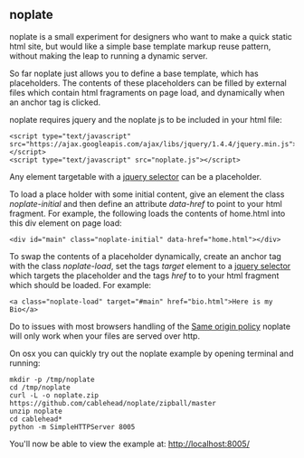 noplate
-------

noplate is a small experiment for designers who want to make a quick static
html site, but would like a simple base template markup reuse pattern, without
making the leap to running a dynamic server.

So far noplate just allows you to define a base template, which has
placeholders.  The contents of these placeholders can be filled by external
files which contain html fragraments on page load, and dynamically when an
anchor tag is clicked.

noplate requires jquery and the noplate js to be included in your html file:

    <script type="text/javascript" src="https://ajax.googleapis.com/ajax/libs/jquery/1.4.4/jquery.min.js"></script>
    <script type="text/javascript" src="noplate.js"></script>

Any element targetable with a [jquery
selector](http://api.jquery.com/category/selectors/) can be a placeholder.

To load a place holder with some initial content, give an element the class
*noplate-initial* and then define an attribute *data-href* to point to your
html fragment.  For example, the following loads the contents of home.html into
this div element on page load:

    <div id="main" class="noplate-initial" data-href="home.html"></div>

To swap the contents of a placeholder dynamically, create an anchor tag with
the class *noplate-load*, set the tags *target* element to a [jquery
selector](http://api.jquery.com/category/selectors/) which targets the
placeholder and the tags *href* to to your html fragment which should be
loaded.  For example:

    <a class="noplate-load" target="#main" href="bio.html">Here is my Bio</a>

Do to issues with most browsers handling of the [Same origin
policy](http://en.wikipedia.org/wiki/Same_origin_policy) noplate will only work
when your files are served over http.

On osx you can quickly try out the noplate example by opening terminal and running:

    mkdir -p /tmp/noplate
    cd /tmp/noplate
    curl -L -o noplate.zip https://github.com/cablehead/noplate/zipball/master
    unzip noplate
    cd cablehead*
    python -m SimpleHTTPServer 8005

You'll now be able to view the example at: [http://localhost:8005/](http://localhost:8005/)

